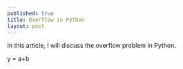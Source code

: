 ```yaml
---
published: true
title: Overflow in Python
layout: post
---
```

In this article, I will discuss the overflow problem in Python.

y = a+b